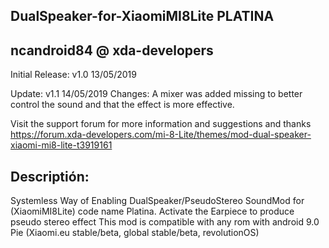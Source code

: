 DualSpeaker-for-XiaomiMI8Lite PLATINA
-
ncandroid84 @ xda-developers
-
Initial Release: v1.0 13/05/2019
         
Update: v1.1 14/05/2019
Changes: A mixer was added missing to better 
control the sound and that the effect is more effective.

Visit the support forum for more information and suggestions and thanks
https://forum.xda-developers.com/mi-8-Lite/themes/mod-dual-speaker-xiaomi-mi8-lite-t3919161

Descriptión:
-
Systemless Way of Enabling DualSpeaker/PseudoStereo SoundMod for (XiaomiMI8Lite) code name Platina.
Activate the Earpiece to produce pseudo stereo effect
This mod is compatible with any rom with android 9.0 Pie 
(Xiaomi.eu stable/beta, global stable/beta, revolutionOS)
